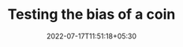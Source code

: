 ---
title: "Testing the bias of a coin"
date: 2022-07-17T11:51:18+05:30
draft: true
tags: [total variation, hypothesis testing, tail inequality]
categories: [toolkit,toc]
---